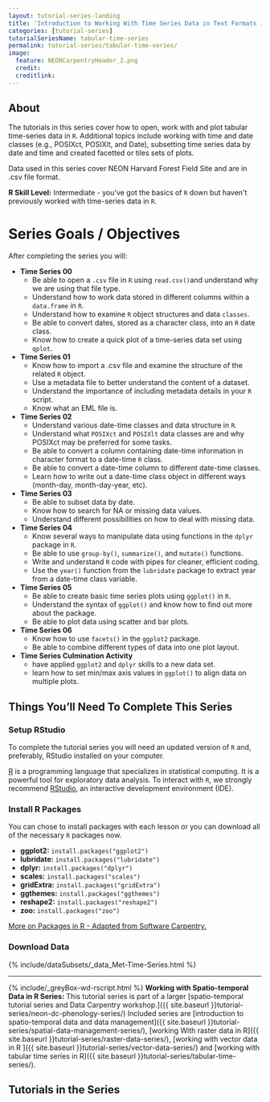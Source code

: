 ```yaml
---
layout: tutorial-series-landing
title: 'Introduction to Working With Time Series Data in Text Formats in R'
categories: [tutorial-series]
tutorialSeriesName: tabular-time-series
permalink: tutorial-series/tabular-time-series/
image:
  feature: NEONCarpentryHeader_2.png
  credit: 
  creditlink: 
---
```


## About
The tutorials in this series cover how to open, work with and plot tabular 
time-series data in `R`.  Additional topics include working with time and date 
classes (e.g., POSIXct, POSIXlt, and Date), subsetting time series data by date 
and time and created facetted or tiles 
sets of plots.

Data used in this series cover NEON Harvard Forest Field Site and are in .csv 
file format. 

**R Skill Level:** Intermediate - you've got the basics of `R` down but haven't
previously worked with time-series data in `R`.

<div id="objectives" markdown="1">

# Series Goals / Objectives
After completing the series you will:

* **Time Series 00**
	+ Be able to open a `.csv` file in `R` using `read.csv()`and understand why
we are using that file type.
	+ Understand how to work data stored in different columns within a 
`data.frame` in `R`.
	+ Understand how to examine `R` object structures and data `classes`.
	+ Be able to convert dates, stored as a character class, into an `R` date 
class.
	+ Know how to create a quick plot of a time-series data set using `qplot`. 
* **Time Series 01**
	+ Know how to import a .csv file and examine the structure of the related `R`
object. 
	+ Use a metadata file to better understand the content of a dataset.
	+ Understand the importance of including metadata details in your `R` script.
	+ Know what an EML file is. 
* **Time Series 02**
	+ Understand various date-time classes and data structure in `R`. 
	+ Understand what `POSIXct` and `POSIXlt` data classes are and why POSIXct 
may be preferred for some tasks. 
	+ Be able to convert a column containing date-time information in character
format to a date-time `R` class.
	+ Be able to convert a date-time column to different date-time classes. 
	+ Learn how to write out a date-time class object in different ways 
(month-day, month-day-year, etc). 
* **Time Series 03**
	+ Be able to subset data by date. 
	+ Know how to search for NA or missing data values. 
	+ Understand different possibilities on how to deal with missing data. 
* **Time Series 04**
	+ Know several ways to manipulate data using functions in the `dplyr` package
 in `R`.
	+ Be able to use `group-by()`, `summarize()`, and `mutate()` functions. 
	+ Write and understand `R` code with pipes for cleaner, efficient coding.
	+ Use the `year()` function from the `lubridate` package to extract year from a
 date-time class variable. 
* **Time Series 05**
	+ Be able to create basic time series plots using `ggplot()` in `R`.
	+ Understand the syntax of `ggplot()` and know how to find out more about the
 package. 
	+ Be able to plot data using scatter and bar plots.
* **Time Series 06**
	+ Know how to use `facets()` in the `ggplot2` package.
	+ Be able to combine different types of data into one plot layout.
* **Time Series Culmination Activity**
	+ have applied `ggplot2` and `dplyr` skills to a new data set.
	+ learn how to set min/max axis values in `ggplot()` to align data on multiple plots. 

## Things You’ll Need To Complete This Series

### Setup RStudio
To complete the tutorial series you will need an updated version of `R` and,
preferably, RStudio installed on your computer.

 <a href = "http://cran.r-project.org/">R</a> 
is a programming language that specializes in statistical computing. It is a 
powerful tool for exploratory data analysis. To interact with `R`, we strongly
recommend 
<a href="http://www.rstudio.com/">RStudio</a>,
an interactive development environment (IDE). 

### Install R Packages
You can chose to install packages with each lesson or you can download all 
of the necessary `R` packages now. 

* **ggplot2:** `install.packages("ggplot2")`
* **lubridate:** `install.packages("lubridate")`
* **dplyr:** `install.packages("dplyr")`
* **scales:** `install.packages("scales")`
* **gridExtra:** `install.packages("gridExtra")`
* **ggthemes:** `install.packages("ggthemes")`
* **reshape2:** `install.packages("reshape2")`
* **zoo:** `install.packages("zoo")`

[More on Packages in R - Adapted from Software Carpentry.]({{site.baseurl}}R/Packages-In-R/)

### Download Data

{% include/dataSubsets/_data_Met-Time-Series.html %}

*****

{% include/_greyBox-wd-rscript.html %}
**Working with Spatio-temporal Data in R Series:** This tutorial series is
part of a larger
[spatio-temporal tutorial series and Data Carpentry workshop.]({{ site.baseurl }}tutorial-series/neon-dc-phenology-series/)
Included series are
[introduction to spatio-temporal data and data management]({{ site.baseurl }}tutorial-series/spatial-data-management-series/),
[working With raster data in R]({{ site.baseurl }}tutorial-series/raster-data-series/), 
[working with vector data in R ]({{ site.baseurl }}tutorial-series/vector-data-series/)
and
[working with tabular time series in R]({{ site.baseurl }}tutorial-series/tabular-time-series/).

</div> 

## Tutorials in the Series
